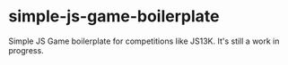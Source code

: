 # simple-js-game-boilerplate
Simple JS Game boilerplate for competitions like JS13K.
It's still a work in progress.
